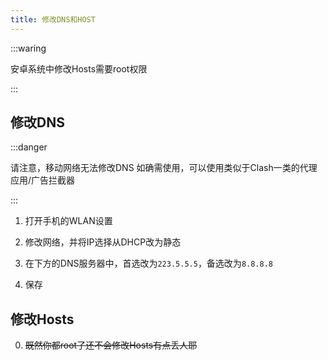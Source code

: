 ```yaml
---
title: 修改DNS和HOST
---
```


:::waring

安卓系统中修改Hosts需要root权限

:::

## 修改DNS

  :::danger

  请注意，移动网络无法修改DNS  如确需使用，可以使用类似于Clash一类的代理应用/广告拦截器

  :::

  1. 打开手机的WLAN设置

  2. 修改网络，并将IP选择从DHCP改为静态

  3. 在下方的DNS服务器中，首选改为`223.5.5.5`，备选改为`8.8.8.8`

  4. 保存

## 修改Hosts

  0. ~~既然你都root了还不会修改Hosts有点丢人耶~~
